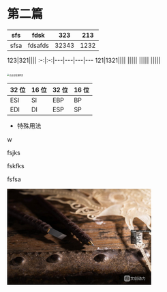 # 第二篇





sfs	|	fdsk	|	323	|	213  
:-:|:-:|:-:|---
sfsa|fdsafds|32343|1232

123|321||||
:-:|:-:|---|---|---|---
121|1321||||
|||||
|||||
|||||

<img src="https://t7.baidu.com/it/u=2531125946,3055766435&fm=193&f=GIF" alt="点击查看源网页" style="zoom:33%;" />



| 32 位 | 16 位 | 32 位 | 16 位 |
| ----- | ----- | ----- | ----- |
| ESI   | SI    | EBP   | BP    |
| EDI   | DI    | ESP   | SP    |

- 特殊用法  

w

fsjks

fskfks

fsfsa

<img src="../assets/images/u=2259261418,2370578071&fm=193&f=GIF.jpeg" alt="u=2259261418,2370578071&fm=193&f=GIF" style="zoom:33%;" />


